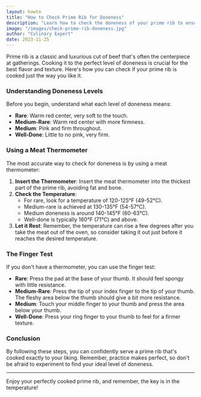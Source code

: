 ```yaml
---
layout: howto
title: "How to Check Prime Rib for Doneness"
description: "Learn how to check the doneness of your prime rib to ensure it's cooked to perfection, whether you prefer it rare, medium-rare, or well-done."
image: "/images/check-prime-rib-doneness.jpg"
author: "Culinary Expert"
date: 2023-11-25
---
```


Prime rib is a classic and luxurious cut of beef that's often the centerpiece at gatherings. Cooking it to the perfect level of doneness is crucial for the best flavor and texture. Here's how you can check if your prime rib is cooked just the way you like it.

### Understanding Doneness Levels
Before you begin, understand what each level of doneness means:

- **Rare**: Warm red center, very soft to the touch.
- **Medium-Rare**: Warm red center with more firmness.
- **Medium**: Pink and firm throughout.
- **Well-Done**: Little to no pink, very firm.

### Using a Meat Thermometer
The most accurate way to check for doneness is by using a meat thermometer:

1. **Insert the Thermometer**: Insert the meat thermometer into the thickest part of the prime rib, avoiding fat and bone.
2. **Check the Temperature**:
   - For rare, look for a temperature of 120-125°F (49-52°C).
   - Medium-rare is achieved at 130-135°F (54-57°C).
   - Medium doneness is around 140-145°F (60-63°C).
   - Well-done is typically 160°F (71°C) and above.
3. **Let it Rest**: Remember, the temperature can rise a few degrees after you take the meat out of the oven, so consider taking it out just before it reaches the desired temperature.

### The Finger Test
If you don’t have a thermometer, you can use the finger test:

- **Rare**: Press the pad at the base of your thumb. It should feel spongy with little resistance.
- **Medium-Rare**: Press the tip of your index finger to the tip of your thumb. The fleshy area below the thumb should give a bit more resistance.
- **Medium**: Touch your middle finger to your thumb and press the area below your thumb.
- **Well-Done**: Press your ring finger to your thumb to feel for a firmer texture.

### Conclusion
By following these steps, you can confidently serve a prime rib that's cooked exactly to your liking. Remember, practice makes perfect, so don't be afraid to experiment to find your ideal level of doneness.

---

Enjoy your perfectly cooked prime rib, and remember, the key is in the temperature!

